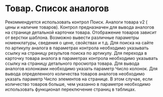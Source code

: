 ﻿---
description: 2.4.7
---
# Товар. Список аналогов
Рекоммендуется использовать контрол Поиск. Аналоги товара v2 ( цены и наличие товаров).
Контрол предназначен для вывода аналогов на странице детальной карточки товара. Отображение товаров зависит от верстки шаблона. 
Возможно вывести различные параметры номенклатуры, сведения о цене, свойствах и т.д. 
Для поиска на сайте по артикулу аналога в параметрах контрола необходимо указывать ссылку на страницу результов поиска по артикулу.
Для перехода в карточку товара аналога в параметрах контрола необходимо указывать ссылку на страницу детального просмотра товара.
Для вывода аналогов колонками необходимо указать параметр Число колонок.
Для вывода определенного количества товаров аналогов необходимо указать параметр Число элементов на странице. 
В этом случае, если количество товаров больше, чем указанно в параметре необходимо использовать функционал переключение страниц в таблицах.
